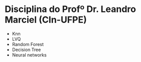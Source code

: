 # Disciplina do Profº Dr. Leandro Marciel (CIn-UFPE)
- Knn
- LVQ
- Random Forest
- Decision Tree
- Neural networks
